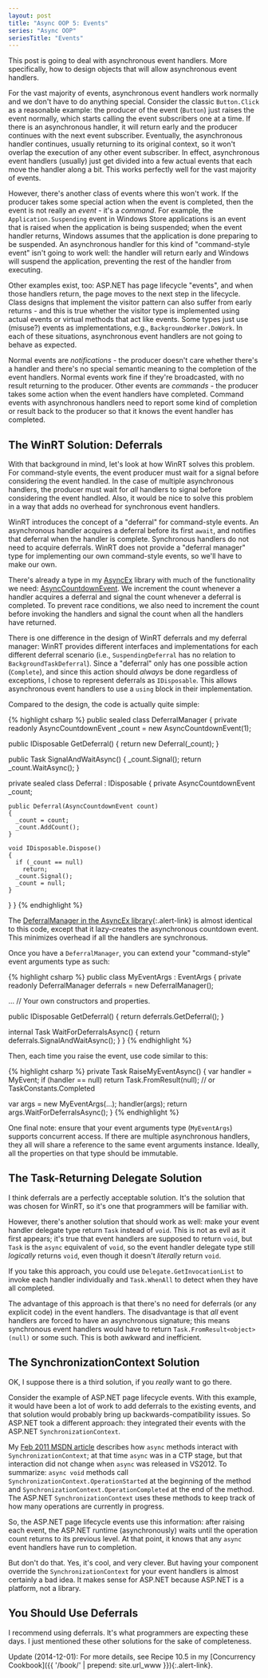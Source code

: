 ```yaml
---
layout: post
title: "Async OOP 5: Events"
series: "Async OOP"
seriesTitle: "Events"
---
```

This post is going to deal with asynchronous event handlers. More specifically, how to design objects that will allow asynchronous event handlers.

For the vast majority of events, asynchronous event handlers work normally and we don't have to do anything special. Consider the classic `Button.Click` as a reasonable example: the producer of the event (`Button`) just raises the event normally, which starts calling the event subscribers one at a time. If there is an asynchronous handler, it will return early and the producer continues with the next event subscriber. Eventually, the asynchronous handler continues, usually returning to its original context, so it won't overlap the execution of any other event subscriber. In effect, asynchronous event handlers (usually) just get divided into a few actual events that each move the handler along a bit. This works perfectly well for the vast majority of events.

However, there's another class of events where this won't work. If the producer takes some special action when the event is completed, then the event is not really an _event_ - it's a _command_. For example, the `Application.Suspending` event in Windows Store applications is an event that is raised when the application is being suspended; when the event handler returns, Windows assumes that the application is done preparing to be suspended. An asynchronous handler for this kind of "command-style event" isn't going to work well: the handler will return early and Windows will suspend the application, preventing the rest of the handler from executing.

Other examples exist, too: ASP.NET has page lifecycle "events", and when those handlers return, the page moves to the next step in the lifecycle. Class designs that implement the visitor pattern can also suffer from early returns - and this is true whether the visitor type is implemented using actual events or virtual methods that act like events. Some types just use (misuse?) events as implementations, e.g., `BackgroundWorker.DoWork`. In each of these situations, asynchronous event handlers are not going to behave as expected.

Normal events are _notifications_ - the producer doesn't care whether there's a handler and there's no special semantic meaning to the completion of the event handlers. Normal events work fine if they're broadcasted, with no result returning to the producer. Other events are _commands_ - the producer takes some action when the event handlers have completed. Command events with asynchronous handlers need to report some kind of completion or result back to the producer so that it knows the event handler has completed.

## The WinRT Solution: Deferrals

With that background in mind, let's look at how WinRT solves this problem. For command-style events, the event producer must wait for a signal before considering the event handled. In the case of multiple asynchronous handlers, the producer must wait for _all_ handlers to signal before considering the event handled. Also, it would be nice to solve this problem in a way that adds no overhead for synchronous event handlers.

WinRT introduces the concept of a "deferral" for command-style events. An asynchronous handler acquires a deferral before its first `await`, and notifies that deferral when the handler is complete. Synchronous handlers do not need to acquire deferrals. WinRT does not provide a "deferral manager" type for implementing our own command-style events, so we'll have to make our own.

There's already a type in my [AsyncEx](http://nitoasyncex.codeplex.com) library with much of the functionality we need: [AsyncCountdownEvent](http://nitoasyncex.codeplex.com/wikipage?title=AsyncCountdownEvent). We increment the count whenever a handler acquires a deferral and signal the count whenever a deferral is completed. To prevent race conditions, we also need to increment the count before invoking the handlers and signal the count when all the handlers have returned.

There is one difference in the design of WinRT deferrals and my deferral manager: WinRT provides different interfaces and implementations for each different deferral scenario (i.e., `SuspendingDeferral` has no relation to `BackgroundTaskDeferral`). Since a "deferral" only has one possible action (`Complete`), and since this action should _always_ be done regardless of exceptions, I chose to represent deferrals as `IDisposable`. This allows asynchronous event handlers to use a `using` block in their implementation.

Compared to the design, the code is actually quite simple:

{% highlight csharp %}
public sealed class DeferralManager
{
  private readonly AsyncCountdownEvent _count = new AsyncCountdownEvent(1);

  public IDisposable GetDeferral()
  {
    return new Deferral(_count);
  }

  public Task SignalAndWaitAsync()
  {
    _count.Signal();
    return _count.WaitAsync();
  }

  private sealed class Deferral : IDisposable
  {
    private AsyncCountdownEvent _count;

    public Deferral(AsyncCountdownEvent count)
    {
      _count = count;
      _count.AddCount();
    }

    void IDisposable.Dispose()
    {
      if (_count == null)
        return;
      _count.Signal();
      _count = null;
    }
  }
}
{% endhighlight %}

<div class="alert alert-info" markdown="1">
<i class="fa fa-hand-o-right fa-2x pull-left"></i>

The [DeferralManager in the AsyncEx library](http://nitoasyncex.codeplex.com/wikipage?title=DeferralManager){:.alert-link} is almost identical to this code, except that it lazy-creates the asynchronous countdown event. This minimizes overhead if all the handlers are synchronous.
</div>

Once you have a `DeferralManager`, you can extend your "command-style" event arguments type as such:

{% highlight csharp %}
public class MyEventArgs : EventArgs
{
  private readonly DeferralManager deferrals = new DeferralManager();

  ... // Your own constructors and properties.

  public IDisposable GetDeferral()
  {
    return deferrals.GetDeferral();
  }

  internal Task WaitForDeferralsAsync()
  {
    return deferrals.SignalAndWaitAsync();
  }
}
{% endhighlight %}

Then, each time you raise the event, use code similar to this:

{% highlight csharp %}
private Task RaiseMyEventAsync()
{
  var handler = MyEvent;
  if (handler == null)
    return Task.FromResult<object>(null); // or TaskConstants.Completed

  var args = new MyEventArgs(...);
  handler(args);
  return args.WaitForDeferralsAsync();
}
{% endhighlight %}

One final note: ensure that your event arguments type (`MyEventArgs`) supports concurrent access. If there are multiple asynchronous handlers, they all will share a reference to the same event arguments instance. Ideally, all the properties on that type should be immutable.

## The Task-Returning Delegate Solution

I think deferrals are a perfectly acceptable solution. It's the solution that was chosen for WinRT, so it's one that programmers will be familiar with.

However, there's another solution that should work as well: make your event handler delegate type return `Task` instead of `void`. This is not as evil as it first appears; it's true that event handlers are supposed to return `void`, but `Task` is the `async` equivalent of `void`, so the event handler delegate type still _logically_ returns `void`, even though it doesn't _literally_ return `void`.

If you take this approach, you could use `Delegate.GetInvocationList` to invoke each handler individually and `Task.WhenAll` to detect when they have all completed.

The advantage of this approach is that there's no need for deferrals (or any explicit code) in the event handlers. The disadvantage is that _all_ event handlers are forced to have an asynchronous signature; this means synchronous event handlers would have to return `Task.FromResult<object>(null)` or some such. This is both awkward and inefficient.

## The SynchronizationContext Solution

OK, I suppose there is a third solution, if you _really_ want to go there.

Consider the example of ASP.NET page lifecycle events. With this example, it would have been a lot of work to add deferrals to the existing events, and that solution would probably bring up backwards-compatibility issues. So ASP.NET took a different approach: they integrated their events with the ASP.NET `SynchronizationContext`.

My [Feb 2011 MSDN article](http://msdn.microsoft.com/en-us/magazine/gg598924.aspx) describes how `async` methods interact with `SynchronizationContext`; at that time `async` was in a CTP stage, but that interaction did not change when `async` was released in VS2012. To summarize: `async void` methods call `SynchronizationContext.OperationStarted` at the beginning of the method and `SynchronizationContext.OperationCompleted` at the end of the method. The ASP.NET `SynchronizationContext` uses these methods to keep track of how many operations are currently in progress.

So, the ASP.NET page lifecycle events use this information: after raising each event, the ASP.NET runtime (asynchronously) waits until the operation count returns to its previous level. At that point, it knows that any `async` event handlers have run to completion.

But don't do that. Yes, it's cool, and very clever. But having your component override the `SynchronizationContext` for your event handlers is almost certainly a bad idea. It makes sense for ASP.NET because ASP.NET is a platform, not a library.

## You Should Use Deferrals

I recommend using deferrals. It's what programmers are expecting these days. I just mentioned these other solutions for the sake of completeness.

<div class="alert alert-info" markdown="1">
<i class="fa fa-hand-o-right fa-2x pull-left"></i>

Update (2014-12-01): For more details, see Recipe 10.5 in my [Concurrency Cookbook]({{ '/book/' | prepend: site.url_www }}){:.alert-link}.
</div>

